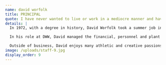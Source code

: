 ```yaml
---
name: david worfolk
title: PRINCIPAL
quote: I have never wanted to live or work in a mediocre manner and have always sought to challenge myself to achieve the next level of quality, beauty and perfection.
details: |
  In 1972, with a degree in history, David Worfolk took a summer job in Connecticut helping to convert an old foundry into a full residence and immediately fell for the craft of carpentry. Ten years later, he started Design Woodworking in Lodi, California providing high-end custom architectural woodworking to Bay Area homeowners. In 1989, Stefan Sekula joined David and together they consistently grew DWW to lead the market until they merged with Merritt in 2016.

  In his role at DWW, David managed the financial, personnel and plant operations, as well as shared in project responsibilities regarding contracts, communications and project oversight. David takes great pride in nurturing and supporting a loyal workforce who share his commitment to quality, service and cooperation.

  Outside of business, David enjoys many athletic and creative passions. He lives in Northern California along with his wife, two sons and twin grandsons. David is a Trustee for the Lodi Unified School District School Board.
image: /uploads/staff-9.jpg
display_order: 9
---
```



